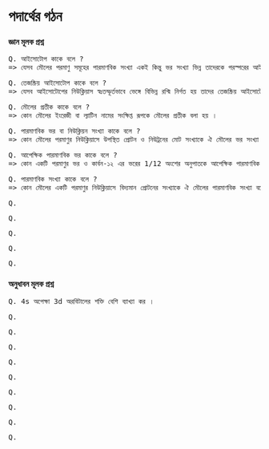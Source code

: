 # পদার্থের গঠন 

### জ্ঞান মূলক প্রশ্ন 

<pre>
Q. আইসোটোপ কাকে বলে ?
=> যেসব মৌলের পরমাণু সমূহের পারমাণবিক সংখ্যা একই কিন্তু ভর সংখ্যা ভিন্ন তাদেরকে পরস্পরের আইসোটোপ বলে ।
</pre>
<pre>
Q. তেজষ্ক্রিয় আইসোটোপ কাকে বলে ?
=> যেসব আইসোটোপের নিউক্লিয়াস স্বঃতস্ফূর্তভাবে ভেঙ্গে বিভিন্ন রশ্মি নির্গত হয় তাদের তেজষ্ক্রিয় আইসোটোপ বলে ।
</pre>
<pre>
Q. মৌলের প্রতীক কাকে বলে ?
=> কোন মৌলের ইংরেজী বা ল্যাটিন নামের সংক্ষিপ্ত রূপকে মৌলের প্রতীক বলা হয় ।
</pre>
<pre>
Q. পারমাণবিক ভর বা নিউক্লিয়ন সংখ্যা কাকে বলে ?
=> কোন মৌলের পরমাণুর নিউক্লিয়াসে উপস্থিত প্রোটন ও নিউট্রনের মোট সংখ্যাকে ঐ মৌলের ভর সংখ্যা বা নিউক্লিয়ন সংখ্যা বলে ।
</pre>
<pre>
Q. আপেক্ষিক পারমাণবিক ভর কাকে বলে ?
=> কোন একটি পরমাণুর ভর ও কার্বন-১২ এর ভরের 1/12 অংশের অনুপাতকে আপেক্ষিক পারমাণবিক ভর বলে । 
</pre>
<pre>
Q. পারমাণবিক সংখ্যা কাকে বলে ?
=> কোন মৌলের একটি পরমাণুর নিউক্লিয়াসে বিদ্যমান প্রোটনের সংখ্যাকে ঐ মৌলের পারমাণবিক সংখ্যা বলে ।
</pre>
<pre>
Q.
</pre>
<pre>
Q.
</pre>
<pre>
Q.
</pre>
<pre>
Q.
</pre>
<pre>
Q.
</pre>

### অনুধাবন মূলক প্রশ্ন 
<pre>
Q. 4s অপেক্ষা 3d অরবিটালের শক্তি বেশি ব্যাখ্যা কর ।
</pre>
<pre>
Q.
</pre>
<pre>
Q.
</pre>
<pre>
Q.
</pre>
<pre>
Q.
</pre>
<pre>
Q.
</pre>
<pre>
Q.
</pre>
<pre>
Q.
</pre>
<pre>
Q.
</pre>
<pre>
Q.
</pre>